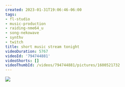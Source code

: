 ```yaml
---
created: 2023-01-31T19:06:46-06:00
tags:
- fl-studio
- music-production
- raiding-nme64_u
- song-nekowave
- synthv
- twitch
title: short music stream tonight
videoDuration: 5767
videoId: '794744881'
videoShorts: []
videoThumbId: /videos/794744881/pictures/1600521732
---
```


![](20230201010646.jpg)
